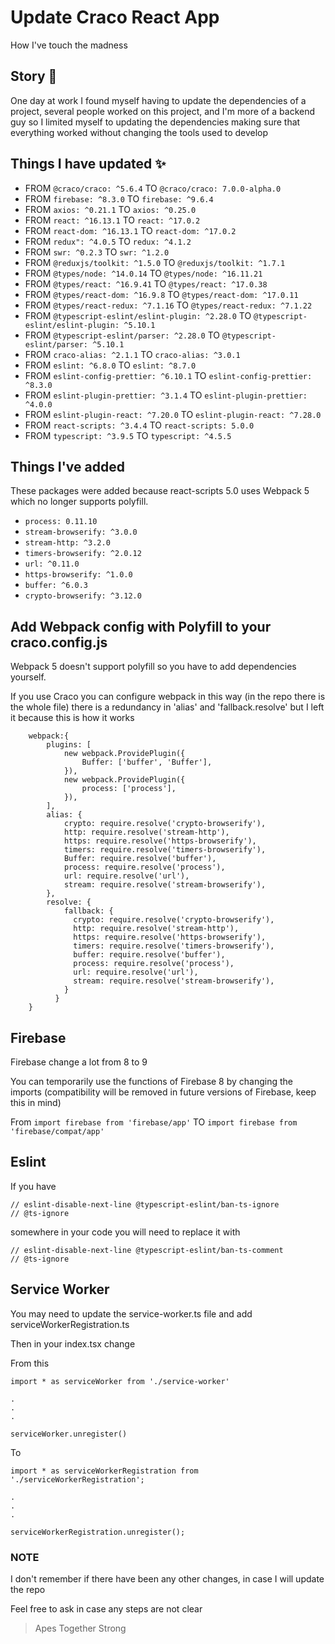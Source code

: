 # Update Craco React App

How I've touch the madness

## Story 📖 

One day at work I found myself having to update the dependencies of a project, several people worked on this project, and I'm more of a backend guy so I limited myself to updating the dependencies making sure that everything worked without changing the tools used to develop

## Things I have updated ✨

- FROM `@craco/craco: ^5.6.4` TO `@craco/craco: 7.0.0-alpha.0`
- FROM `firebase: ^8.3.0` TO `firebase: ^9.6.4`
- FROM `axios: ^0.21.1` TO `axios: ^0.25.0`
- FROM `react: ^16.13.1` TO `react: ^17.0.2`
- FROM `react-dom: ^16.13.1` TO `react-dom: ^17.0.2`
- FROM `redux": ^4.0.5` TO `redux: ^4.1.2`
- FROM `swr: ^0.2.3` TO `swr: ^1.2.0`
- FROM `@reduxjs/toolkit: ^1.5.0` TO `@reduxjs/toolkit: ^1.7.1`
- FROM `@types/node: ^14.0.14` TO `@types/node: ^16.11.21`
- FROM `@types/react: ^16.9.41` TO `@types/react: ^17.0.38`
- FROM `@types/react-dom: ^16.9.8` TO `@types/react-dom: ^17.0.11`
- FROM `@types/react-redux: ^7.1.16` TO `@types/react-redux: ^7.1.22`
- FROM `@typescript-eslint/eslint-plugin: ^2.28.0` TO `@typescript-eslint/eslint-plugin: ^5.10.1`
- FROM `@typescript-eslint/parser: ^2.28.0` TO `@typescript-eslint/parser: ^5.10.1`
- FROM `craco-alias: ^2.1.1` TO `craco-alias: ^3.0.1`
- FROM `eslint: ^6.8.0` TO `eslint: ^8.7.0`
- FROM `eslint-config-prettier: ^6.10.1` TO `eslint-config-prettier: ^8.3.0`
- FROM `eslint-plugin-prettier: ^3.1.4` TO `eslint-plugin-prettier: ^4.0.0`
- FROM `eslint-plugin-react: ^7.20.0` TO `eslint-plugin-react: ^7.28.0`
- FROM `react-scripts: ^3.4.4` TO `react-scripts: 5.0.0`
- FROM `typescript: ^3.9.5` TO `typescript: ^4.5.5`


## Things I've added

These packages were added because react-scripts 5.0 uses Webpack 5 which no longer supports polyfill.

- `process: 0.11.10`
- `stream-browserify: ^3.0.0`
- `stream-http: ^3.2.0`
- `timers-browserify: ^2.0.12`
- `url: ^0.11.0`
- `https-browserify: ^1.0.0`
- `buffer: ^6.0.3`
- `crypto-browserify: ^3.12.0`

## Add Webpack config with Polyfill to your craco.config.js

Webpack 5 doesn't support polyfill so you have to add dependencies yourself.

If you use Craco you can configure webpack in this way (in the repo there is the whole file) there is a redundancy in 'alias' and 'fallback.resolve' but I left it because this is how it works

```
	webpack:{
		plugins: [
			new webpack.ProvidePlugin({
				Buffer: ['buffer', 'Buffer'],
			}),
			new webpack.ProvidePlugin({
				process: ['process'],
			}),
		],
		alias: {
			crypto: require.resolve('crypto-browserify'),
			http: require.resolve('stream-http'),
			https: require.resolve('https-browserify'),
			timers: require.resolve('timers-browserify'),
			Buffer: require.resolve('buffer'),
			process: require.resolve('process'),
			url: require.resolve('url'),
			stream: require.resolve('stream-browserify'),
		},
        resolve: {
			fallback: {
			  crypto: require.resolve('crypto-browserify'),
			  http: require.resolve('stream-http'),
			  https: require.resolve('https-browserify'),
			  timers: require.resolve('timers-browserify'),
			  buffer: require.resolve('buffer'),
			  process: require.resolve('process'),
			  url: require.resolve('url'),
			  stream: require.resolve('stream-browserify'),
			} 
		  }
    }
```

## Firebase

Firebase change a lot from 8 to 9

You can temporarily use the functions of Firebase 8 by changing the imports (compatibility will be removed in future versions of Firebase, keep this in mind)

From `import firebase from 'firebase/app'` TO `import firebase from 'firebase/compat/app'`

## Eslint

If you have 

```
// eslint-disable-next-line @typescript-eslint/ban-ts-ignore
// @ts-ignore
```
 somewhere in your code you will need to replace it with

 ```
 // eslint-disable-next-line @typescript-eslint/ban-ts-comment
// @ts-ignore
 ```

## Service Worker

You may need to update the service-worker.ts file and add serviceWorkerRegistration.ts

Then in your index.tsx change

From this
```
import * as serviceWorker from './service-worker'

.
.
.

serviceWorker.unregister()
```

To

```
import * as serviceWorkerRegistration from './serviceWorkerRegistration';

.
.
.

serviceWorkerRegistration.unregister();
```



### NOTE

I don't remember if there have been any other changes, in case I will update the repo

Feel free to ask in case any steps are not clear

> Apes Together Strong